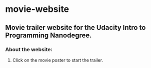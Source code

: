 # movie-website
<h2>Movie trailer website for the Udacity Intro to Programming Nanodegree.</h2>

<h3>About the website:</h3>

1. Click on the movie poster to start the trailer.
